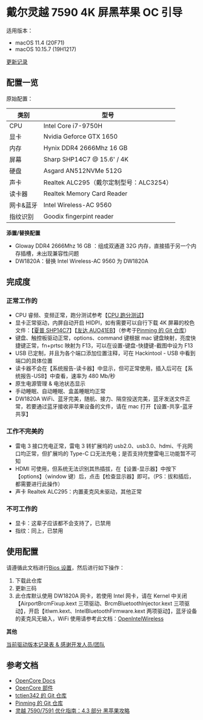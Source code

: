 # 戴尔灵越 7590 4K 屏黑苹果 OC 引导

适用版本：

- macOS 11.4 (20F71)
- macOS 10.15.7 (19H1217)

[更新记录](Changelog.md)

## 配置一览

原始配置：

| 类别      | 型号                                    |
| --------- | --------------------------------------- |
| CPU       | Intel Core i7-9750H                     |
| 显卡      | Nvidia Geforce GTX 1650                 |
| 内存      | Hynix DDR4 2666Mhz 16 GB                |
| 屏幕      | Sharp SHP14C7 @ 15.6' / 4K              |
| 硬盘      | Asgard AN512NVMe 512G                   |
| 声卡      | Realtek ALC295（戴尔定制型号：ALC3254） |
| 读卡器    | Realtek Memory Card Reader              |
| 网卡&蓝牙 | Intel Wireless-AC 9560                  |
| 指纹识别  | Goodix fingerpint reader                |

**添置/替换配置**

- Gloway DDR4 2666Mhz 16 GB ：组成双通道 32G 内存，直接插于另一个内存插槽，未出现兼容性问题
- DW1820A：替换 Intel Wireless-AC 9560 为 DW1820A

## 完成度

### 正常工作的

- CPU 睿频、变频正常，跑分测试参考【[CPU 跑分测试](DOC/CPU.md)】
- 显卡正常驱动，内屏自动开启 HIDPI，如有需要可以自行下载 4K 屏幕的校色文件：【[夏普 SHP14C7](http://oss.pm-z.tech/temp_files/SHP14C7_ICC.zip)】【[友达 AUO41EB](http://oss.pm-z.tech/temp_files/AUO41EB_ICC.zip)】（参考于[Pinming 的 Git 仓库](https://github.com/Pinming/Dell-Inspiron-7590-Hackintosh-Opencore)）
- 键盘、触控板驱动正常，options、command 键根据 mac 键盘映射，亮度快捷键正常，fn+prtsc 映射为 F13，可以在设置-键盘-快捷键-截图中设为 F13
- USB 已定制，并且为各个端口添加位置注释，可在 Hackintool - USB 中看到端口的具体位置
- 读卡器不会在【系统报告-读卡器】中显示，但可正常使用，插入后可在【系统报告-USB】中查看，速率为 480 Mb/秒
- 原生电源管理 & 电池状态显示
- 手动睡眠、自动睡眠、盒盖睡眠均正常
- DW1820A WiFi、蓝牙完美，随航、接力、隔空投送完美，蓝牙发送文件正常，若要通过蓝牙接收非苹果设备的文件，请在 mac 打开【设置-共享-蓝牙共享】

### 工作不完美的

- 雷电 3 接口充电正常，雷电 3 转扩展坞的 usb2.0、usb3.0、hdmi、千兆网口均正常，但扩展坞的 Type-C 口无法充电；是否支持完整雷电三功能暂不可知
- HDMI 可使用，但系统无法识别其热插拔，在【设置-显示器】中按下【options】（window 键）后，点击【检查显示器】即可。（PS：拔和插后，都需要进行此操作）
- 声卡 Realtek ALC295：内置麦克风未驱动，其他正常

### 不可工作的

- 显卡：这辈子应该都不会支持了，已禁用
- 指纹：同上，已禁用

## 使用配置

请遵循此文档进行[Bios 设置](DOC/Bios.md)，然后进行如下操作：

1. 下载此仓库
2. 更新三码
3. 此仓库默认使用 DW1820A 网卡，若使用 Intel 网卡，请在 Kernel 中关闭【AirportBrcmFixup.kext 三项驱动、BrcmBluetoothInjector.kext 三项驱动】，开启【itlwm.kext、IntelBluetoothFirmware.kext 两项驱动】，蓝牙设备的麦克风无输入，WiFi 使用请参考此文档：[OpenIntelWireless](https://openintelwireless.github.io)

**其他**

[当前驱动版本记录表 & 感谢开发人员/团队](DOC/KextsVersion.md)

## 参考文档

- [OpenCore Docs](https://dortania.github.io/OpenCore-Install-Guide)
- [OpenCore 部件](https://ocbook.tlhub.cn)
- [tctien342 的 Git 仓库](https://github.com/tctien342/Dell-Inspiron-7591-Hackintosh)
- [Pinming 的 Git 仓库](https://github.com/Pinming/Dell-Inspiron-7590-Hackintosh-Opencore)
- [灵越 7590/7591 优化指南：4.3 部分 黑苹果攻略](https://zhuanlan.zhihu.com/p/107350906?ivk_sa=1024320u)
